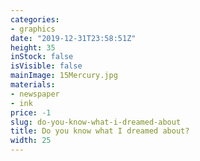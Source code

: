 ```yaml
---
categories:
- graphics
date: "2019-12-31T23:58:51Z"
height: 35
inStock: false
isVisible: false
mainImage: 15Mercury.jpg
materials:
- newspaper
- ink
price: -1
slug: do-you-know-what-i-dreamed-about
title: Do you know what I dreamed about?
width: 25
---
```


